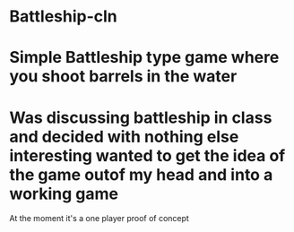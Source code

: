 # Battleship-cln
# Simple Battleship type game where you shoot barrels in the water
# Was discussing battleship in class and decided with nothing else interesting wanted to get the idea of the game outof my head and into a working game
At the moment it's a one player proof of concept
